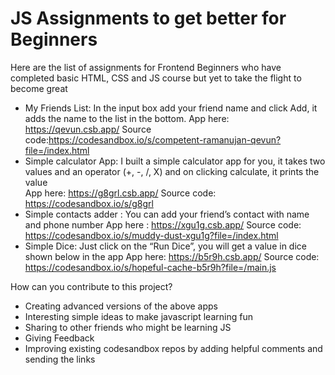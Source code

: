 # JS Assignments to get better for Beginners


Here are the list of assignments for Frontend Beginners who have completed basic HTML, CSS and JS course but yet to take the flight to become great

- My Friends List: In the input box add your friend name and click Add, it adds the name to the list in the bottom. 
App here: https://qevun.csb.app/ 
Source  code:https://codesandbox.io/s/competent-ramanujan-qevun?file=/index.html 
- Simple calculator App: I built a simple calculator app for you, it takes two values and an operator (+, -, /, X) and on clicking calculate, it prints the value \
App here: https://g8grl.csb.app/ 
Source code: https://codesandbox.io/s/g8grl 
- Simple contacts adder : You can add your friend’s contact with name and phone number 
App here : https://xgu1g.csb.app/ 
Source code: https://codesandbox.io/s/muddy-dust-xgu1g?file=/index.html 
- Simple Dice: Just click on the “Run Dice”, you will get a value in dice shown below in the app 
App here: https://b5r9h.csb.app/ 
Source code:  https://codesandbox.io/s/hopeful-cache-b5r9h?file=/main.js 

How can you contribute to this project? 
- Creating advanced versions of the above apps
- Interesting simple ideas to make javascript learning fun
- Sharing to other friends who might be learning JS
- Giving Feedback
- Improving existing codesandbox repos by adding helpful comments and sending the links 

